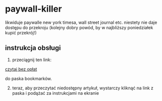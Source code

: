 paywall-killer
=======================

likwiduje paywalle new york timesa, wall street journal etc.
niestety nie daje dostępu do przekroju (kolejny dobry powód, by w najbliższy poniedziałek kupić przekrój!)


instrukcja obsługi
---------------------

1. przeciągnij ten link:

<a href="javascript:(function(){window.location.href='http://www.google.com/url?q='+document.URL;})()">czytaj bez opłat</a>

do paska bookmarków.

2. teraz, aby przeczytać niedostępny artykuł, wystarczy kliknąć na link z paska i podążać za instrukcjami na ekranie
